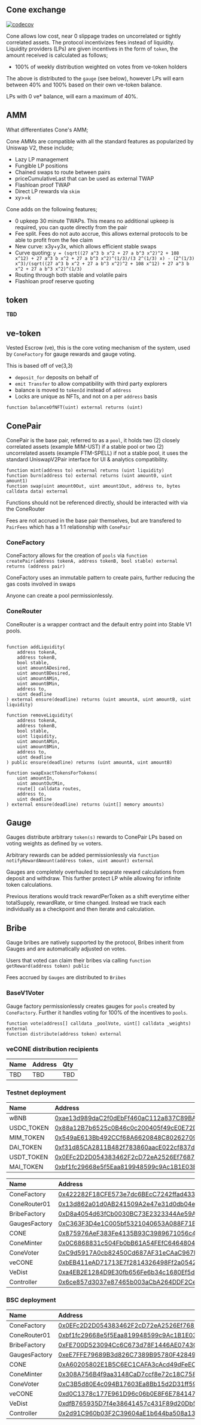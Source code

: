 ## Cone exchange

[![codecov](https://codecov.io/gh/cone-exchange/cone-contracts/branch/master/graph/badge.svg?token=U94WAFLRT7)](https://codecov.io/gh/cone-exchange/cone-contracts)

Cone allows low cost, near 0 slippage trades on uncorrelated or tightly correlated assets. The protocol incentivizes
fees instead of liquidity. Liquidity providers (LPs) are given incentives in the form of `token`, the amount received is
calculated as follows;

* 100% of weekly distribution weighted on votes from ve-token holders

The above is distributed to the `gauge` (see below), however LPs will earn between 40% and 100% based on their own
ve-token balance.

LPs with 0 ve* balance, will earn a maximum of 40%.

## AMM

What differentiates Cone's AMM;

Cone AMMs are compatible with all the standard features as popularized by Uniswap V2, these include;

* Lazy LP management
* Fungible LP positions
* Chained swaps to route between pairs
* priceCumulativeLast that can be used as external TWAP
* Flashloan proof TWAP
* Direct LP rewards via `skim`
* xy>=k

Cone adds on the following features;

* 0 upkeep 30 minute TWAPs. This means no additional upkeep is required, you can quote directly from the pair
* Fee split. Fees do not auto accrue, this allows external protocols to be able to profit from the fee claim
* New curve: x3y+y3x, which allows efficient stable swaps
* Curve
  quoting: `y = (sqrt((27 a^3 b x^2 + 27 a b^3 x^2)^2 + 108 x^12) + 27 a^3 b x^2 + 27 a b^3 x^2)^(1/3)/(3 2^(1/3) x) - (2^(1/3) x^3)/(sqrt((27 a^3 b x^2 + 27 a b^3 x^2)^2 + 108 x^12) + 27 a^3 b x^2 + 27 a b^3 x^2)^(1/3)`
* Routing through both stable and volatile pairs
* Flashloan proof reserve quoting

## token

**TBD**

## ve-token

Vested Escrow (ve), this is the core voting mechanism of the system, used by `ConeFactory` for gauge rewards and gauge
voting.

This is based off of ve(3,3)

* `deposit_for` deposits on behalf of
* `emit Transfer` to allow compatibility with third party explorers
* balance is moved to `tokenId` instead of `address`
* Locks are unique as NFTs, and not on a per `address` basis

```
function balanceOfNFT(uint) external returns (uint)
```

## ConePair

ConePair is the base pair, referred to as a `pool`, it holds two (2) closely correlated assets (example MIM-UST) if a
stable pool or two (2) uncorrelated assets (example FTM-SPELL) if not a stable pool, it uses the standard UniswapV2Pair
interface for UI & analytics compatibility.

```
function mint(address to) external returns (uint liquidity)
function burn(address to) external returns (uint amount0, uint amount1)
function swap(uint amount0Out, uint amount1Out, address to, bytes calldata data) external
```

Functions should not be referenced directly, should be interacted with via the ConeRouter

Fees are not accrued in the base pair themselves, but are transfered to `PairFees` which has a 1:1 relationship
with `ConePair`

### ConeFactory

ConeFactory allows for the creation of `pools`
via ```function createPair(address tokenA, address tokenB, bool stable) external returns (address pair)```

ConeFactory uses an immutable pattern to create pairs, further reducing the gas costs involved in swaps

Anyone can create a pool permissionlessly.

### ConeRouter

ConeRouter is a wrapper contract and the default entry point into Stable V1 pools.

```

function addLiquidity(
    address tokenA,
    address tokenB,
    bool stable,
    uint amountADesired,
    uint amountBDesired,
    uint amountAMin,
    uint amountBMin,
    address to,
    uint deadline
) external ensure(deadline) returns (uint amountA, uint amountB, uint liquidity)

function removeLiquidity(
    address tokenA,
    address tokenB,
    bool stable,
    uint liquidity,
    uint amountAMin,
    uint amountBMin,
    address to,
    uint deadline
) public ensure(deadline) returns (uint amountA, uint amountB)

function swapExactTokensForTokens(
    uint amountIn,
    uint amountOutMin,
    route[] calldata routes,
    address to,
    uint deadline
) external ensure(deadline) returns (uint[] memory amounts)

```

## Gauge

Gauges distribute arbitrary `token(s)` rewards to ConePair LPs based on voting weights as defined by `ve` voters.

Arbitrary rewards can be added permissionlessly
via ```function notifyRewardAmount(address token, uint amount) external```

Gauges are completely overhauled to separate reward calculations from deposit and withdraw. This further protect LP
while allowing for infinite token calculations.

Previous iterations would track rewardPerToken as a shift everytime either totalSupply, rewardRate, or time changed.
Instead we track each individually as a checkpoint and then iterate and calculation.

## Bribe

Gauge bribes are natively supported by the protocol, Bribes inherit from Gauges and are automatically adjusted on votes.

Users that voted can claim their bribes via calling ```function getReward(address token) public```

Fees accrued by `Gauges` are distributed to `Bribes`

### BaseV1Voter

Gauge factory permissionlessly creates gauges for `pools` created by `ConeFactory`. Further it handles voting for 100%
of the incentives to `pools`.

```
function vote(address[] calldata _poolVote, uint[] calldata _weights) external
function distribute(address token) external
```

### veCONE distribution recipients

| Name | Address | Qty |
|:-----|:--------|:----|
| TBD   | TBD     | TBD |

### Testnet deployment

| Name       | Address                                                                                                                           |
|:-----------|:----------------------------------------------------------------------------------------------------------------------------------|
| wBNB       | [0xae13d989daC2f0dEbFf460aC112a837C89BAa7cd](https://testnet.bscscan.com/address/0xae13d989daC2f0dEbFf460aC112a837C89BAa7cd#code) |
| USDC_TOKEN | [0x88a12B7b6525c0B46c0c200405f49cE0E72D71Aa](https://testnet.bscscan.com/address/0x88a12B7b6525c0B46c0c200405f49cE0E72D71Aa#code) |
| MIM_TOKEN  | [0x549aE613Bb492CCf68A6620848C80262709a1fb4](https://testnet.bscscan.com/address/0x549aE613Bb492CCf68A6620848C80262709a1fb4#code) |
| DAI_TOKEN  | [0xf31d85CA2811B482f783860aacE022cf837dF7fE](https://testnet.bscscan.com/address/0xf31d85CA2811B482f783860aacE022cf837dF7fE#code) |
| USDT_TOKEN | [0x0EFc2D2D054383462F2cD72eA2526Ef7687E1016](https://testnet.bscscan.com/address/0x0EFc2D2D054383462F2cD72eA2526Ef7687E1016#code) |
| MAI_TOKEN  | [0xbf1fc29668e5f5Eaa819948599c9Ac1B1E03E75F](https://testnet.bscscan.com/address/0xbf1fc29668e5f5Eaa819948599c9Ac1B1E03E75F#code) |

| Name                 | Address                                                                                                                            |
|:---------------------|:-----------------------------------------------------------------------------------------------------------------------------------|
| ConeFactory          | [0x422282F18CFE573e7dc6BEcC7242ffad43340aF8](https://testnet.bscscan.com/address/0x422282F18CFE573e7dc6BEcC7242ffad43340aF8#code)  |
| ConeRouter01         | [0x13d862a01d0AB241509A2e47e31d0db04e9b9F49](https://testnet.bscscan.com/address/0x13d862a01d0AB241509A2e47e31d0db04e9b9F49#code)  |
| BribeFactory         | [0xD8a4054d63fCb0030BC73E2323344Ae59A19E92b](https://testnet.bscscan.com/address/0xD8a4054d63fCb0030BC73E2323344Ae59A19E92b#code)  |
| GaugesFactory        | [0xC363F3D4e1C005bf5321040653A088F71Bb974Ab](https://testnet.bscscan.com/address/0xC363F3D4e1C005bf5321040653A088F71Bb974Ab#code)  |
| CONE                 | [0x875976AeF383Fe4135B93C3989671056c4dEcDFF](https://testnet.bscscan.com/address/0x875976AeF383Fe4135B93C3989671056c4dEcDFF#code)  |
| ConeMinter           | [0x0C6868831c504Fb0bB61A54FEfC6464804380508](https://testnet.bscscan.com/address/0x0C6868831c504Fb0bB61A54FEfC6464804380508#code)  |
| ConeVoter            | [0xC9d5917A0cb82450Cd687AF31eCAaC967D7F121C](https://testnet.bscscan.com/address/0xC9d5917A0cb82450Cd687AF31eCAaC967D7F121C#code)  |
| veCONE               | [0xbEB411eAD71713E7f2814326498Ff2a054242206](https://testnet.bscscan.com/address/0xbEB411eAD71713E7f2814326498Ff2a054242206#code)  |
| VeDist               | [0xa4EB2E1284D9E30fb656Fe6b34c1680Ef5d4cBFC](https://testnet.bscscan.com/address/0xa4EB2E1284D9E30fb656Fe6b34c1680Ef5d4cBFC#code)  |
| Controller           | [0x6ce857d3037e87465b003aCbA264DDF2Cec6D5E4](https://testnet.bscscan.com/address/0x6ce857d3037e87465b003aCbA264DDF2Cec6D5E4#code)  |

### BSC deployment

| Name                 | Address                                                                                                                   |
|:---------------------|:--------------------------------------------------------------------------------------------------------------------------|
| ConeFactory          | [0x0EFc2D2D054383462F2cD72eA2526Ef7687E1016](https://bscscan.com/address/0x0EFc2D2D054383462F2cD72eA2526Ef7687E1016#code) |
| ConeRouter01         | [0xbf1fc29668e5f5Eaa819948599c9Ac1B1E03E75F](https://bscscan.com/address/0xbf1fc29668e5f5Eaa819948599c9Ac1B1E03E75F#code) |
| BribeFactory         | [0xFE700D523094Cc6C673d78F1446AE0743C89586E](https://bscscan.com/address/0xFE700D523094Cc6C673d78F1446AE0743C89586E#code) |
| GaugesFactory        | [0xeE7FFE79689B3d826C7389B95780F42849Fb7019](https://bscscan.com/address/0xeE7FFE79689B3d826C7389B95780F42849Fb7019#code) |
| CONE                 | [0xA60205802E1B5C6EC1CAFA3cAcd49dFeECe05AC9](https://bscscan.com/address/0xA60205802E1B5C6EC1CAFA3cAcd49dFeECe05AC9#code) |
| ConeMinter           | [0x308A756B4f9aa3148CaD7ccf8e72c18C758b2EF2](https://bscscan.com/address/0x308A756B4f9aa3148CaD7ccf8e72c18C758b2EF2#code) |
| ConeVoter            | [0xC3B5d80E4c094B17603Ea8Bb15d2D31ff5954aAE](https://bscscan.com/address/0xC3B5d80E4c094B17603Ea8Bb15d2D31ff5954aAE#code) |
| veCONE               | [0xd0C1378c177E961D96c06b0E8F6E7841476C81Ef](https://bscscan.com/address/0xd0C1378c177E961D96c06b0E8F6E7841476C81Ef#code) |
| VeDist               | [0xdfB765935D7f4e38641457c431F89d20Db571674](https://bscscan.com/address/0xdfB765935D7f4e38641457c431F89d20Db571674#code) |
| Controller           | [0x2d91C960b03F2C39604aE1b644ba508a1366057c](https://bscscan.com/address/0x2d91C960b03F2C39604aE1b644ba508a1366057c#code) |
